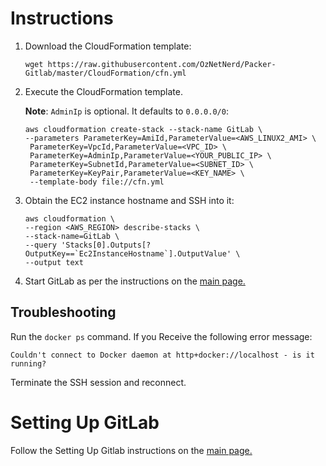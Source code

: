 # Instructions

1. Download the CloudFormation template:

	```
	wget https://raw.githubusercontent.com/OzNetNerd/Packer-Gitlab/master/CloudFormation/cfn.yml
	```

2. Execute the CloudFormation template.

	**Note**: `AdminIp` is optional. It defaults to `0.0.0.0/0`:

	```
	aws cloudformation create-stack --stack-name GitLab \
	--parameters ParameterKey=AmiId,ParameterValue=<AWS_LINUX2_AMI> \
	 ParameterKey=VpcId,ParameterValue=<VPC_ID> \
	 ParameterKey=AdminIp,ParameterValue=<YOUR_PUBLIC_IP> \
	 ParameterKey=SubnetId,ParameterValue=<SUBNET_ID> \
	 ParameterKey=KeyPair,ParameterValue=<KEY_NAME> \
	 --template-body file://cfn.yml
	```

3. Obtain the EC2 instance hostname and SSH into it:

	```
	aws cloudformation \
	--region <AWS_REGION> describe-stacks \
	--stack-name=GitLab \
	--query 'Stacks[0].Outputs[?OutputKey==`Ec2InstanceHostname`].OutputValue' \
	--output text
	```

4. Start GitLab as per the instructions on the [main page.](https://github.com/OzNetNerd/Packer-Gitlab#setting-up-gitlab)

## Troubleshooting

Run the `docker ps` command. If you Receive the following error message:

```
Couldn't connect to Docker daemon at http+docker://localhost - is it running?
```
	
Terminate the SSH session and reconnect.

# Setting Up GitLab

Follow the Setting Up Gitlab instructions on the [main page.](https://github.com/OzNetNerd/Packer-Gitlab)

